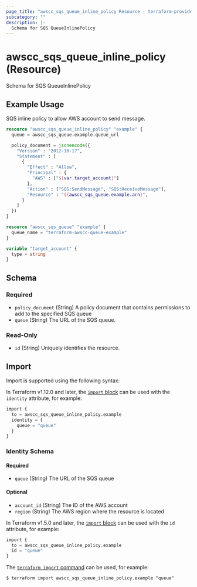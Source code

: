 ```yaml
---
page_title: "awscc_sqs_queue_inline_policy Resource - terraform-provider-awscc"
subcategory: ""
description: |-
  Schema for SQS QueueInlinePolicy
---
```


# awscc_sqs_queue_inline_policy (Resource)

Schema for SQS QueueInlinePolicy

## Example Usage

SQS inline policy to allow AWS account to send message. 

```terraform
resource "awscc_sqs_queue_inline_policy" "example" {
  queue = awscc_sqs_queue.example.queue_url

  policy_document = jsonencode({
    "Version" : "2012-10-17",
    "Statement" : [
      {
        "Effect" : "Allow",
        "Principal" : {
          "AWS" : ["${var.target_account}"]
        },
        "Action" : ["SQS:SendMessage", "SQS:ReceiveMessage"],
        "Resource" : "${awscc_sqs_queue.example.arn}",
      }
    ]
  })
}

resource "awscc_sqs_queue" "example" {
  queue_name = "terraform-awscc-queue-example"
}

variable "target_account" {
  type = string
}
```

<!-- schema generated by tfplugindocs -->
## Schema

### Required

- `policy_document` (String) A policy document that contains permissions to add to the specified SQS queue
- `queue` (String) The URL of the SQS queue.

### Read-Only

- `id` (String) Uniquely identifies the resource.

## Import

Import is supported using the following syntax:

In Terraform v1.12.0 and later, the [`import` block](https://developer.hashicorp.com/terraform/language/import) can be used with the `identity` attribute, for example:

```terraform
import {
  to = awscc_sqs_queue_inline_policy.example
  identity = {
    queue = "queue"
  }
}
```

<!-- schema generated by tfplugindocs -->
### Identity Schema

#### Required

- `queue` (String) The URL of the SQS queue

#### Optional

- `account_id` (String) The ID of the AWS account
- `region` (String) The AWS region where the resource is located

In Terraform v1.5.0 and later, the [`import` block](https://developer.hashicorp.com/terraform/language/import) can be used with the `id` attribute, for example:

```terraform
import {
  to = awscc_sqs_queue_inline_policy.example
  id = "queue"
}
```

The [`terraform import` command](https://developer.hashicorp.com/terraform/cli/commands/import) can be used, for example:

```shell
$ terraform import awscc_sqs_queue_inline_policy.example "queue"
```